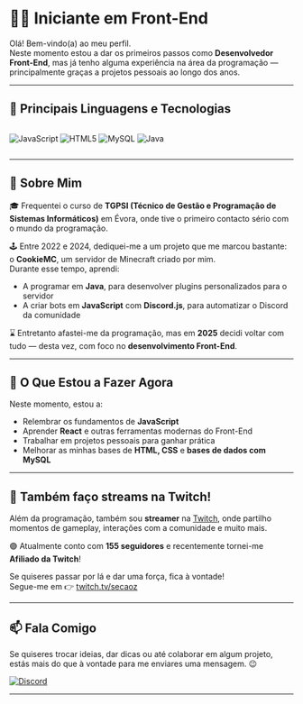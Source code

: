 # 👨‍💻 Iniciante em Front-End

Olá! Bem-vindo(a) ao meu perfil.  
Neste momento estou a dar os primeiros passos como **Desenvolvedor Front-End**, mas já tenho alguma experiência na área da programação — principalmente graças a projetos pessoais ao longo dos anos.

---

## 🚀 Principais Linguagens e Tecnologias

<div style="display: flex; gap: 10px; flex-wrap: wrap;">

![JavaScript](https://img.shields.io/badge/JavaScript-ES6-F7DF1E?style=for-the-badge&logo=javascript&logoColor=black)
![HTML5](https://img.shields.io/badge/HTML5-Markup-E34F26?style=for-the-badge&logo=html5&logoColor=white)
![MySQL](https://img.shields.io/badge/MySQL-Base%20de%20Dados-4479A1?style=for-the-badge&logo=mysql&logoColor=white)
![Java](https://img.shields.io/badge/Java-OOP-007396?style=for-the-badge&logo=java&logoColor=white)

</div>

---

## 📌 Sobre Mim

🎓 Frequentei o curso de **TGPSI (Técnico de Gestão e Programação de Sistemas Informáticos)** em Évora, onde tive o primeiro contacto sério com o mundo da programação.

🕹️ Entre 2022 e 2024, dediquei-me a um projeto que me marcou bastante: o **CookieMC**, um servidor de Minecraft criado por mim.  
Durante esse tempo, aprendi:
- A programar em **Java**, para desenvolver plugins personalizados para o servidor
- A criar bots em **JavaScript** com **Discord.js**, para automatizar o Discord da comunidade

⌛ Entretanto afastei-me da programação, mas em **2025** decidi voltar com tudo — desta vez, com foco no **desenvolvimento Front-End**.

---

## 🎯 O Que Estou a Fazer Agora

Neste momento, estou a:
- Relembrar os fundamentos de **JavaScript**
- Aprender **React** e outras ferramentas modernas do Front-End
- Trabalhar em projetos pessoais para ganhar prática
- Melhorar as minhas bases de **HTML, CSS** e **bases de dados com MySQL**

---
## 🎥 Também faço streams na Twitch!

Além da programação, também sou **streamer** na [Twitch](https://twitch.tv/secaoz), onde partilho momentos de gameplay, interações com a comunidade e muito mais.

🟣 Atualmente conto com **155 seguidores** e recentemente tornei-me **Afiliado da Twitch**!

Se quiseres passar por lá e dar uma força, fica à vontade!  
Segue-me em 👉 [twitch.tv/secaoz](https://twitch.tv/secaoz)

---

## 📫 Fala Comigo

Se quiseres trocar ideias, dar dicas ou até colaborar em algum projeto, estás mais do que à vontade para me enviares uma mensagem. 😉

[![Discord](https://img.shields.io/badge/Discord-secaoo-5865F2?style=for-the-badge&logo=discord&logoColor=white)](https://discord.com/users/853367031764484097)

---
